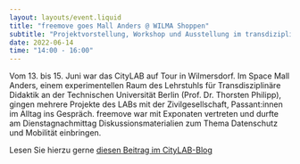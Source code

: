 ```yaml
---
layout: layouts/event.liquid
title: "freemove goes Mall Anders @ WILMA Shoppen"
subtitle: "Projektvorstellung, Workshop und Ausstellung im transdiziplinären Experimentierraum der TU Berlin, zusammen mit dem CityLAB Berlin"
date: 2022-06-14
time: "14:00 - 16:00"
---
```


Vom 13. bis 15. Juni war das CityLAB auf Tour in Wilmersdorf. Im Space Mall Anders, einem experimentellen Raum des Lehrstuhls für Transdisziplinäre Didaktik an der Technischen Universität Berlin (Prof. Dr. Thorsten Philipp), gingen mehrere Projekte des LABs mit der Zivilgesellschaft, Passant:innen im Alltag ins Gespräch. freemove war mit Exponaten vertreten und durfte am Dienstagnachmittag Diskussionsmaterialien zum Thema Datenschutz und Mobilität einbringen. 

Lesen Sie hierzu gerne [diesen Beitrag im CityLAB-Blog](https://citylab-berlin.org/de/blog/citylab-projekttage-digitalisierung-mall-anders/)
